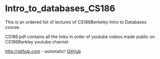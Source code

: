 # Intro_to_databases_CS186
This is an ordered list of lectures of CS186Berkeley Intro to Databases course.

CS186.pdf contains all the links in order of youtube videos made public on CS186Berkley youtube channel.

http://github.com - automatic!
[GitHub](http://github.com)

